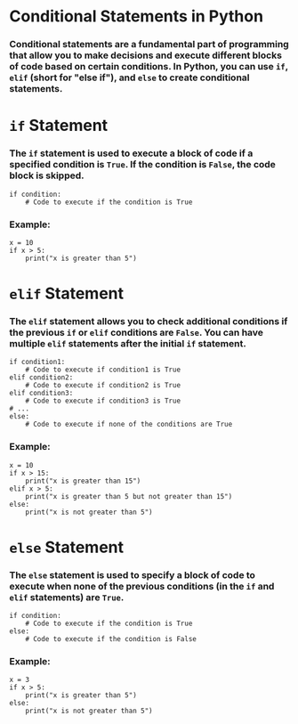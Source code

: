 # Conditional Statements in Python

### Conditional statements are a fundamental part of programming that allow you to make decisions and execute different blocks of code based on certain conditions. In Python, you can use `if`, `elif` (short for "else if"), and `else` to create conditional statements.

# `if` Statement
### The `if` statement is used to execute a block of code if a specified condition is `True`. If the condition is `False`, the code block is skipped.
```
if condition:
    # Code to execute if the condition is True
```

### Example:
```
x = 10
if x > 5:
    print("x is greater than 5")
```

# `elif` Statement

### The `elif` statement allows you to check additional conditions if the previous `if` or `elif` conditions are `False`. You can have multiple `elif` statements after the initial `if` statement.

```
if condition1:
    # Code to execute if condition1 is True
elif condition2:
    # Code to execute if condition2 is True
elif condition3:
    # Code to execute if condition3 is True
# ...
else:
    # Code to execute if none of the conditions are True
```

### Example:

```
x = 10
if x > 15:
    print("x is greater than 15")
elif x > 5:
    print("x is greater than 5 but not greater than 15")
else:
    print("x is not greater than 5")
```

# `else` Statement

### The `else` statement is used to specify a block of code to execute when none of the previous conditions (in the `if` and `elif` statements) are `True`.
```
if condition:
    # Code to execute if the condition is True
else:
    # Code to execute if the condition is False
```

### Example:

```
x = 3
if x > 5:
    print("x is greater than 5")
else:
    print("x is not greater than 5")
```    